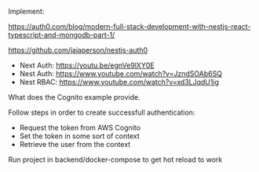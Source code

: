 Implement:

https://auth0.com/blog/modern-full-stack-development-with-nestjs-react-typescript-and-mongodb-part-1/

https://github.com/jajaperson/nestjs-auth0

- Next Auth: https://youtu.be/egnVe9lXY0E
- Nest Auth: https://www.youtube.com/watch?v=JzndSOAb6SQ
- Nest RBAC: https://www.youtube.com/watch?v=xd3LJqdU1ig

What does the Cognito example provide.

Follow steps in order to create successfull authentication:

- Request the token from AWS Cognito
- Set the token in some sort of context
- Retrieve the user from the context

Run project in backend/docker-compose to get hot reload to work

